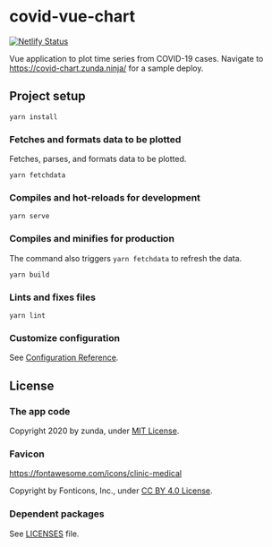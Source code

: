 # covid-vue-chart
[![Netlify Status](https://api.netlify.com/api/v1/badges/3ada0c46-6f37-4736-a2ec-17d00b749ece/deploy-status)](https://app.netlify.com/sites/zunda-covid-vue-chart/deploys)

Vue application to plot time series from COVID-19 cases. Navigate to https://covid-chart.zunda.ninja/ for a sample deploy.

## Project setup
```
yarn install
```

### Fetches and formats data to be plotted
Fetches, parses, and formats data to be plotted.

```
yarn fetchdata
```

### Compiles and hot-reloads for development
```
yarn serve
```

### Compiles and minifies for production
The command also triggers `yarn fetchdata` to refresh the data.

```
yarn build
```

### Lints and fixes files
```
yarn lint
```

### Customize configuration
See [Configuration Reference](https://cli.vuejs.org/config/).

## License
### The app code
Copyright 2020 by zunda, under [MIT License](LICENSE).

### Favicon
https://fontawesome.com/icons/clinic-medical

Copyright by Fonticons, Inc., under [CC BY 4.0 License](https://fontawesome.com/license/free).

### Dependent packages
See [LICENSES](LICENSES) file.
